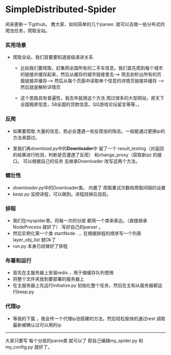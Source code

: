 # SimpleDistributed-Spider
闲来更新一下github。
教大家，如何简单的几个parser. 就可以去做一些分布式的爬虫任务，爬取全站。

### 实用场景 
- 爬取全站，我们首要要知道层级递进关系

    - 比如我们要爬取，赶集网全国所有的二手车信息。我们首先爬到每个城市的链接并缓存起来，然后从缓存的城市链接里去——> 爬去剖析出所有的页面链接并缓存——>
   然后从每个页面中读取单个信息的详情页链接并缓存  ——>然后就是解析详情页
 
    -  这个思路具有普遍性，我去年就用这个方法 爬过很多的大型网站，房天下全国租房信息，58全国的贷款信息。QQ游戏论坛留言等等，，


### 反爬
- 如果要爬取 大量的信息，势必会遭遇一些反爬虫的阻击。一般能通过更换ip的方法来跳过。

- 里我们再*download.py*中的**Downloader**中 留了一个 result_testing（对返回的结果进行检测，判断是否遭遇了反爬） 和change_proxy（获取新ip) 的接口。
可以根据自己的任务 去继承Downloader 改写这两个方法。

### 健壮性
- *downloader.py*中的Downloader类。 内置了 爬取重试次数和爬取间隔的设置
- *keep.py* 监控进程，可以做到。进程挂掉后自启。
### 排程
- 我们在myspider里。将每一次的分层 都用一个类来表达。（直接继承 NodeProcess 就好了）.写好自己的parser 。
- 然后实例化第一个类 startNode . ，在根据排程的顺序写一个列表layer_obj_list 就Ok了
- run.py 本身已经做好了排程
### 布署和运行
- 首先在主服务器上安装redis ，用于做缓存队列使用
- 将整个文件夹放到要部署的服务器上
- 在主服务器上先运行initialize.py 初始化整个任务，然后在主和从服务器都运行keep.py

### 代理ip
- 等我的下篇 ，我会传一个代理ip池搭建的方法。然后轻松愉快的通过rest 调取最新被确认过可以用的ip
--- 
 大家只要写 每个分层的parse类 就可以了 即自己编辑my_spider.py 和my_config.py 就好了。 
